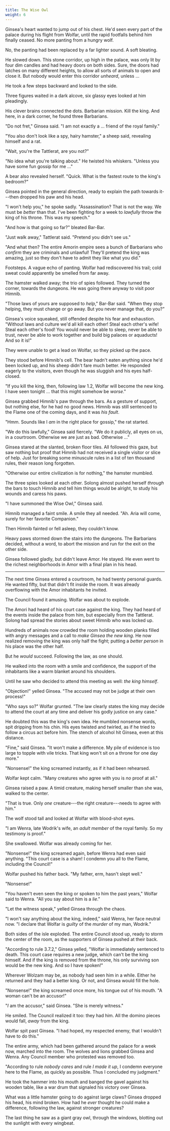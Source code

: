 ```yaml
---
title: The Wise Owl
weight: 6
---
```

Ginsea's heart wanted to jump out of his chest. He'd seen every part of the palace during his flight from Wolfar, until the rapid footfalls behind him finally ceased. No more panting from a hungry wolf.

No, the panting had been replaced by a far lighter sound. A soft bleating.

He slowed down. This stone corridor, up high in the palace, was only lit by four dim candles and had heavy doors on both sides. Sure, the doors had latches on many different heights, to allow all sorts of animals to open and close it. But nobody would enter this corridor _unheard_, unless ...

He took a few steps backward and looked to the side. 

Three figures waited in a dark alcove, six glassy eyes looked at him pleadingly.

His clever brains connected the dots. Barbarian mission. Kill the king. And here, in a dark corner, he found three Barbarians.

"Do not fret," Ginsea said. "I am not exactly a ... friend of the royal family."

"You also don't look like a spy, hairy hamster," a sheep said, revealing himself and a rat.

"Wait, you're the Tattlerat, are you not?"

"No idea what you're talking about." He twisted his whiskers. "Unless you have some fun gossip for me ..."

A bear also revealed herself. "Quick. What is the fastest route to the king's bedroom?"

Ginsea pointed in the general direction, ready to explain the path towards it---then dropped his paw and his head.

"I won't help you," he spoke sadly. "Assassination? That is not the way. We must be _better_ than that. I've been fighting for a week to _lawfully_ throw the king of his throne. This was my speech."

"And how is that going so far?" bleated Bar-Bar.

"Just walk away," Tattlerat said. "Pretend you didn't see us."

"And what then? The entire Amorin empire sees a bunch of Barbarians who _confirm_ they are criminals and unlawful! They'll pretend the king was amazing, just so they don't have to admit they like what you did."

Footsteps. A vague echo of panting. Wolfar had rediscovered his trail; cold sweat could apparently be smelled from far away.

The hamster walked away; the trio of spies followed. They turned the corner, towards the dungeons. He was going there anyway to visit poor Himnib.

"Those laws of yours are supposed to _help_," Bar-Bar said. "When they stop helping, they must change or go away. But you never manage that, do you?"

Ginsea's voice squeaked, still offended despite his fear and exhaustion. "Without laws and culture we'd all kill each other! Steal each other's wife! Steal each other's food! You would never be able to sleep, never be able to trust, never be able to work together and build big palaces or aquaducts! And so it is!"

They were unable to get a lead on Wolfar, so they picked up the pace.

They stood before Himnib's cell. The bear hadn't eaten anything since he'd been locked up, and his sheep didn't fare much better. He responded eagerly to the visitors, even though he was sluggish and his eyes half-closed.

"If you kill the king, then, following law 1.2, Wolfar will become the new king. I have seen tonight ... that this might somehow be _worse_."

Ginsea grabbed Himnib's paw through the bars. As a gesture of support, but nothing else, for he had no good news. Himnib was still sentenced to the Flame one of the coming days, and it was _his fault_.

"Hmm. Sounds like I _am_ in the right place for gossip," the rat started.

"We do this lawfully," Ginsea said fiercely. "We do it publicly, all eyes on us, in a courtroom. Otherwise we are just as bad. Otherwise ..."

Ginsea stared at the slanted, broken floor tiles. All followed this gaze, but saw nothing but proof that Himnib had not received a single visitor or slice of help. Just for breaking some minuscule rules in a list of ten thousand rules, their reason long forgotten.

"Otherwise our entire civilization is for nothing," the hamster mumbled.

The three spies looked at each other. Solong almost pushed herself _through_ the bars to touch Himnib and tell him things would be alright, to study his wounds and caress his paws.

"I have summoned the Wise Owl," Ginsea said.

Himnib managed a faint smile. A smile they all needed. "Ah. Aria will come, surely for her favorite Companion."

Then Himnib fainted or fell asleep, they couldn't know.

Heavy paws stormed down the stairs into the dungeons. The Barbarians decided, without a word, to abort the mission and run for the exit on the other side.

Ginsea followed gladly, but didn't leave Amor. He stayed. He even went to the richest neighborhoods in Amor with a final plan in his head.

___

The next time Ginsea entered a courtroom, he had twenty personal guards. He wanted fifty, but that didn't fit inside the room. It was already overflowing with the Amor inhabitants he invited.

The Council found it amusing. Wolfar was about to explode.

The Amori had heard of his court case against the king. They had heard of the events inside the palace from him, but especially from the Tattlerat. Solong had spread the stories about sweet Himnib who was locked up.

Hundreds of animals now crowded the room holding wooden planks filled with angry messages and a call to _make Ginsea the new king_. He now realized removing the king was only half the fight; putting a _better person_ in his place was the other half.

But he _would_ succeed. Following the law, as one should.

He walked into the room with a smile and confidence, the support of the inhabitants like a warm blanket around his shoulders.

Until he saw who decided to attend this meeting as well: _the king himself_.

"Objection!" yelled Ginsea. "The accused may not be judge at their own process!"

"Who says so?" Wolfar grunted. "The law clearly states the king may decide to attend the court at any time and deliver his godly justice on any case."

He doubted this was the king's own idea. He mumbled nonsense words, spit dripping from his chin. His eyes twisted and twirled, as if he tried to follow a circus act before him. The stench of alcohol hit Ginsea, even at this distance.

"Fine," said Ginsea. "It won't make a difference. My pile of evidence is too large to topple with vile tricks. That king won't sit on a throne for one day more."

"Nonsense!" the king screamed instantly, as if it had been rehearsed.

Wolfar kept calm. "Many creatures who agree with you is _no_ proof at all."

Ginsea raised a paw. A timid creature, making herself smaller than she was, walked to the center.

"That is true. Only _one_ creature---the right creature---needs to agree with him."

The wolf stood tall and looked at Wolfar with blood-shot eyes.

"I am Wenra, late Wodrik's wife, an _adult member_ of the royal family. So my testimony is proof."

She swallowed. Wolfar was already coming for her.

"Nonsense!" the king screamed again, before Wenra had even said anything. "This court case is a sham! I condemn you all to the Flame, including the Council!"

Wolfar pushed his father back. "My father, erm, hasn't slept well."

"Nonsense!"

"You haven't even seen the king or spoken to him the past years," Wolfar said to Wenra. "All you say about him is a _lie_."

"Let the witness speak," yelled Ginsea through the chaos.

"I won't say anything about the king, indeed," said Wenra, her face neutral now. "I declare that Wolfar is _guilty_ of the _murder_ of my man, Wodrik."

Both sides of the isle exploded. The entire Council stood up, ready to storm the center of the room, as the supporters of Ginsea pushed at their back.

"According to rule 3.7.2," Ginsea yelled, "Wolfar is immediately sentenced to death. This court case requires a new judge, which can't be the king himself. And if the king is removed from the throne, his only surviving son would be the new king. And so I have spoken!"

Wherever Wolzam may be, as nobody had seen him in a while. Either he returned and they had a better king. Or not, and Ginsea would fill the hole.

"Nonsense!" the king screamed once more, his tongue out of his mouth. "A woman can't be an accusor!"

"_I_ am the accusor," said Ginsea. "She is merely witness."

He smiled. The Council realized it too: they had him. All the domino pieces would fall, _away_ from the king.

Wolfar spit past Ginsea. "I had hoped, my respected enemy, that I wouldn't have to do this."

The entire army, which had been gathered around the palace for a week now, marched into the room. The wolves and lions grabbed Ginsea and Wenra. Any Council member who protested was removed too.

"According to rule _nobody cares_ and rule _I made it up_, I condemn everyone here to the Flame, as quickly as possible. Thus I concluded my judgment."

He took the hammer into his mouth and banged the gavel against his wooden table, like a war drum that signaled his victory over Ginsea.

What was a little hamster going to do against large claws? Ginsea dropped his head, his mind broken. How had he _ever_ thought he could make a difference, following the law, against stronger creatures?

The last thing he saw as a giant gray owl, through the windows, blotting out the sunlight with every wingbeat.